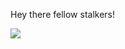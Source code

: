 Hey there fellow stalkers!

![](https://komarev.com/ghpvc/?username=your-github-anirudhf&label=Stalkers)
